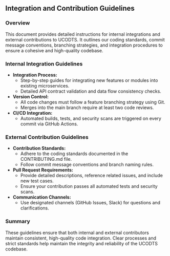 ## Integration and Contribution Guidelines

### Overview
This document provides detailed instructions for internal integrations and external contributions to UCODTS. It outlines our coding standards, commit message conventions, branching strategies, and integration procedures to ensure a cohesive and high-quality codebase.

### Internal Integration Guidelines
- **Integration Process:**  
  - Step-by-step guides for integrating new features or modules into existing microservices.
  - Detailed API contract validation and data flow consistency checks.
- **Version Control:**  
  - All code changes must follow a feature branching strategy using Git.
  - Merges into the main branch require at least two code reviews.
- **CI/CD Integration:**  
  - Automated builds, tests, and security scans are triggered on every commit via GitHub Actions.

### External Contribution Guidelines
- **Contribution Standards:**  
  - Adhere to the coding standards documented in the CONTRIBUTING.md file.
  - Follow commit message conventions and branch naming rules.
- **Pull Request Requirements:**  
  - Provide detailed descriptions, reference related issues, and include new test cases.
  - Ensure your contribution passes all automated tests and security scans.
- **Communication Channels:**  
  - Use designated channels (GitHub Issues, Slack) for questions and clarifications.

### Summary
These guidelines ensure that both internal and external contributors maintain consistent, high-quality code integration. Clear processes and strict standards help maintain the integrity and reliability of the UCODTS codebase.
